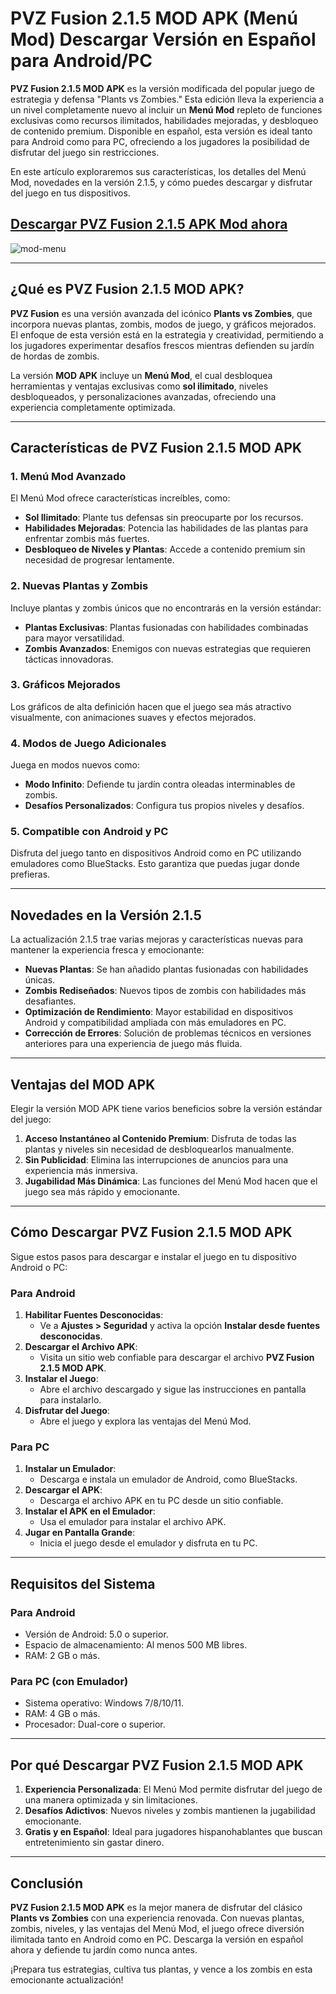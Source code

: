 # **PVZ Fusion 2.1.5 MOD APK (Menú Mod) Descargar Versión en Español para Android/PC**

**PVZ Fusion 2.1.5 MOD APK** es la versión modificada del popular juego de estrategia y defensa "Plants vs Zombies." Esta edición lleva la experiencia a un nivel completamente nuevo al incluir un **Menú Mod** repleto de funciones exclusivas como recursos ilimitados, habilidades mejoradas, y desbloqueo de contenido premium. Disponible en español, esta versión es ideal tanto para Android como para PC, ofreciendo a los jugadores la posibilidad de disfrutar del juego sin restricciones.

En este artículo exploraremos sus características, los detalles del Menú Mod, novedades en la versión 2.1.5, y cómo puedes descargar y disfrutar del juego en tus dispositivos.

## [Descargar PVZ Fusion 2.1.5 APK Mod ahora](https://spoo.me/cIUYVX)

![mod-menu](https://github.com/user-attachments/assets/b7ce014d-4223-4c57-ae36-9e1af6945fc5)

---

## **¿Qué es PVZ Fusion 2.1.5 MOD APK?**

**PVZ Fusion** es una versión avanzada del icónico **Plants vs Zombies**, que incorpora nuevas plantas, zombis, modos de juego, y gráficos mejorados. El enfoque de esta versión está en la estrategia y creatividad, permitiendo a los jugadores experimentar desafíos frescos mientras defienden su jardín de hordas de zombis.

La versión **MOD APK** incluye un **Menú Mod**, el cual desbloquea herramientas y ventajas exclusivas como **sol ilimitado**, niveles desbloqueados, y personalizaciones avanzadas, ofreciendo una experiencia completamente optimizada.

---

## **Características de PVZ Fusion 2.1.5 MOD APK**

### **1. Menú Mod Avanzado**
El Menú Mod ofrece características increíbles, como:
- **Sol Ilimitado**: Plante tus defensas sin preocuparte por los recursos.
- **Habilidades Mejoradas**: Potencia las habilidades de las plantas para enfrentar zombis más fuertes.
- **Desbloqueo de Niveles y Plantas**: Accede a contenido premium sin necesidad de progresar lentamente.

### **2. Nuevas Plantas y Zombis**
Incluye plantas y zombis únicos que no encontrarás en la versión estándar:
- **Plantas Exclusivas**: Plantas fusionadas con habilidades combinadas para mayor versatilidad.
- **Zombis Avanzados**: Enemigos con nuevas estrategias que requieren tácticas innovadoras.

### **3. Gráficos Mejorados**
Los gráficos de alta definición hacen que el juego sea más atractivo visualmente, con animaciones suaves y efectos mejorados.

### **4. Modos de Juego Adicionales**
Juega en modos nuevos como:
- **Modo Infinito**: Defiende tu jardín contra oleadas interminables de zombis.
- **Desafíos Personalizados**: Configura tus propios niveles y desafíos.

### **5. Compatible con Android y PC**
Disfruta del juego tanto en dispositivos Android como en PC utilizando emuladores como BlueStacks. Esto garantiza que puedas jugar donde prefieras.

---

## **Novedades en la Versión 2.1.5**

La actualización 2.1.5 trae varias mejoras y características nuevas para mantener la experiencia fresca y emocionante:

- **Nuevas Plantas**: Se han añadido plantas fusionadas con habilidades únicas.
- **Zombis Rediseñados**: Nuevos tipos de zombis con habilidades más desafiantes.
- **Optimización de Rendimiento**: Mayor estabilidad en dispositivos Android y compatibilidad ampliada con más emuladores en PC.
- **Corrección de Errores**: Solución de problemas técnicos en versiones anteriores para una experiencia de juego más fluida.

---

## **Ventajas del MOD APK**

Elegir la versión MOD APK tiene varios beneficios sobre la versión estándar del juego:

1. **Acceso Instantáneo al Contenido Premium**: Disfruta de todas las plantas y niveles sin necesidad de desbloquearlos manualmente.
2. **Sin Publicidad**: Elimina las interrupciones de anuncios para una experiencia más inmersiva.
3. **Jugabilidad Más Dinámica**: Las funciones del Menú Mod hacen que el juego sea más rápido y emocionante.

---

## **Cómo Descargar PVZ Fusion 2.1.5 MOD APK**

Sigue estos pasos para descargar e instalar el juego en tu dispositivo Android o PC:

### **Para Android**
1. **Habilitar Fuentes Desconocidas**:
   - Ve a **Ajustes > Seguridad** y activa la opción **Instalar desde fuentes desconocidas**.
2. **Descargar el Archivo APK**:
   - Visita un sitio web confiable para descargar el archivo **PVZ Fusion 2.1.5 MOD APK**.
3. **Instalar el Juego**:
   - Abre el archivo descargado y sigue las instrucciones en pantalla para instalarlo.
4. **Disfrutar del Juego**:
   - Abre el juego y explora las ventajas del Menú Mod.

### **Para PC**
1. **Instalar un Emulador**:
   - Descarga e instala un emulador de Android, como BlueStacks.
2. **Descargar el APK**:
   - Descarga el archivo APK en tu PC desde un sitio confiable.
3. **Instalar el APK en el Emulador**:
   - Usa el emulador para instalar el archivo APK.
4. **Jugar en Pantalla Grande**:
   - Inicia el juego desde el emulador y disfruta en tu PC.

---

## **Requisitos del Sistema**

### **Para Android**
- Versión de Android: 5.0 o superior.
- Espacio de almacenamiento: Al menos 500 MB libres.
- RAM: 2 GB o más.

### **Para PC (con Emulador)**
- Sistema operativo: Windows 7/8/10/11.
- RAM: 4 GB o más.
- Procesador: Dual-core o superior.

---

## **Por qué Descargar PVZ Fusion 2.1.5 MOD APK**

1. **Experiencia Personalizada**: El Menú Mod permite disfrutar del juego de una manera optimizada y sin limitaciones.
2. **Desafíos Adictivos**: Nuevos niveles y zombis mantienen la jugabilidad emocionante.
3. **Gratis y en Español**: Ideal para jugadores hispanohablantes que buscan entretenimiento sin gastar dinero.

---

## **Conclusión**

**PVZ Fusion 2.1.5 MOD APK** es la mejor manera de disfrutar del clásico **Plants vs Zombies** con una experiencia renovada. Con nuevas plantas, zombis, niveles, y las ventajas del Menú Mod, el juego ofrece diversión ilimitada tanto en Android como en PC. Descarga la versión en español ahora y defiende tu jardín como nunca antes.

¡Prepara tus estrategias, cultiva tus plantas, y vence a los zombis en esta emocionante actualización!
